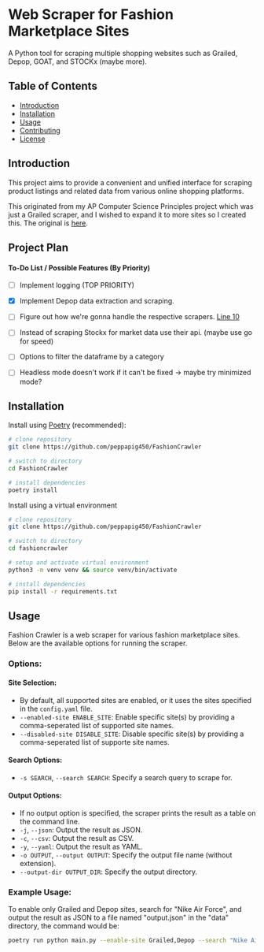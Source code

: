 # Web Scraper for Fashion Marketplace Sites

A Python tool for scraping multiple shopping websites such as Grailed, Depop, GOAT, and STOCKx (maybe more).

## Table of Contents

- [Introduction](#introduction)
- [Installation](#installation)
- [Usage](#usage)
- [Contributing](#contributing)
- [License](#license)


## Introduction

This project aims to provide a convenient and unified interface for scraping product listings and related data from various online shopping platforms.

This originated from my AP Computer Science Principles project which was just a Grailed scraper, and I wished to expand it to more sites so I created this.
The original is [here](https://github.com/peppapig450/final-create-task-scraping).


## Project Plan

#### To-Do List / Possible Features (By Priority)

- [ ] Implement logging (TOP PRIORITY)

- [X] Implement Depop data extraction and scraping.

- [ ] Figure out how we're gonna handle the respective scrapers. [Line 10](https://github.com/peppapig450/FashionCrawler/blob/main/main.py#L10)

- [ ] Instead of scraping Stockx for market data use their api. (maybe use go for speed)

- [ ] Options to filter the dataframe by a category

- [ ] Headless mode doesn't work if it can't be fixed -> maybe try minimized mode?

## Installation

Install using [Poetry](https://python-poetry.org/) (recommended):

```bash
# clone repository
git clone https://github.com/peppapig450/FashionCrawler

# switch to directory
cd FashionCrawler

# install dependencies
poetry install
```

Install using a virtual environment

```bash
# clone repository
git clone https://github.com/peppapig450/FashionCrawler

# switch to directory
cd fashioncrawler

# setup and activate virtual environment
python3 -m venv venv && source venv/bin/activate

# install dependencies
pip install -r requirements.txt
```

## Usage
Fashion Crawler is a web scraper for various fashion marketplace sites. Below are the available options for running the scraper.

### Options:

#### Site Selection:
 - By default, all supported sites are enabled, or it uses the sites specified in the `config.yaml` file.
 - `--enabled-site ENABLE_SITE`: Enable specific site(s) by providing a comma-seperated list of supported site names.
 - `--disabled-site DISABLE_SITE`: Disable specific site(s) by providing a comma-seperated list of supporte site names.

#### Search Options:
- `-s SEARCH`, `--search SEARCH`: Specify a search query to scrape for.

#### Output Options:
- If no output option is specified, the scraper prints the result as a table on the command line.
- `-j`, `--json`: Output the result as JSON.
- `-c`, `--csv`: Output the result as CSV.
- `-y`, `--yaml`: Output the result as YAML.
- `-o OUTPUT`, `--output OUTPUT`: Specify the output file name (without extension).
- `--output-dir OUTPUT_DIR`: Specify the output directory.

### Example Usage:

To enable only Grailed and Depop sites, search for "Nike Air Force", and output the result as JSON to a file named "output.json" in the "data" directory, the command would be:

```bash
poetry run python main.py --enable-site Grailed,Depop --search "Nike Air Force" -j -o output --output-dir data
```
